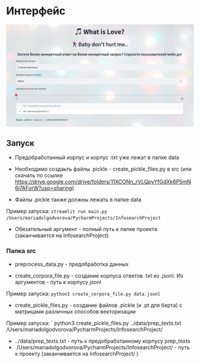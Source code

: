 # Интерфейс

![](img/front.png)

## Запуск

- Предобработанный корпус и корпус .txt уже лежат в папке data 
- Необходимо создаьть файлы .pickle - create_pickle_files.py в src (или скачать по ссылке https://drive.google.com/drive/folders/11XCONn_rVLQpyYfGdXk6P5mN6j7AForW?usp=sharing)

- Файлы .pickle также должны лежать в папке data

Пример запуска:
`
streamlit run main.py /Users/mariadolgodvorova/PycharmProjects/InfosearchProject
`
- Обязательный аргумент - полный путь к папке проекта (заканчивается на InfosearchProject)
### Папка src

- preprocess_data.py - предобработка данных

- create_corpora_file.py - создание корпуса ответов .txt из .jsonl. Из аргументов - путь к корпусу jsonl

Пример запуска:
`
python3 create_corpora_file.py data.jsonl
`
- create_pickle_files.py - создание файлов .pickle (и .pt для берта) с матрицами
    различных способов векторизации

Пример запуска:
`
python3 create_pickle_files.py ../data/prep_texts.txt /Users/mariadolgodvorova/PycharmProjects/InfosearchProject/

- ../data/prep_texts.txt - путь к предобработанному корпусу prep_texts
-  /Users/mariadolgodvorova/PycharmProjects/InfosearchProject/ - путь к проекту (заканчивается на InfosearchProject/ )
`
